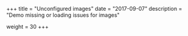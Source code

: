 +++
title = "Unconfigured images"
date = "2017-09-07"
description = "Demo missing or loading issues for images"

weight = 30
+++
